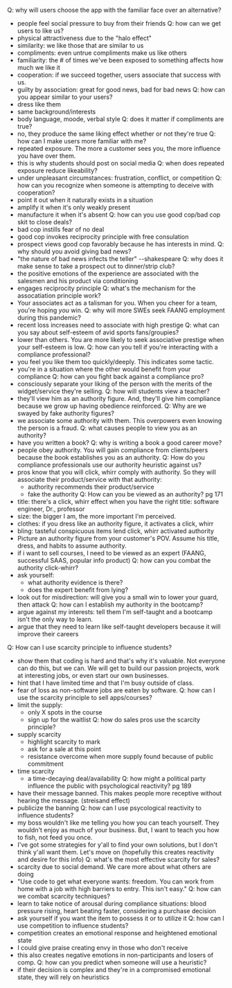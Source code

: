 Q: why will users choose the app with the familiar face over an alternative?
- people feel social pressure to buy from their friends
Q: how can we get users to like us?
- physical attractiveness due to the "halo effect"
- similarity: we like those that are similar to us
- compliments: even untrue compliments make us like others
- familiarity: the # of times we've been exposed to something affects how much we like it
- cooperation: if we succeed together, users associate that success with us.
- guilty by association: great for good news, bad for bad news
Q: how can you appear similar to your users?
- dress like them
- same background/interests
- body language, moode, verbal style
Q: does it matter if compliments are true?
- no, they produce the same liking effect whether or not they're true
Q: how can I make users more familiar with me?
- repeated exposure. The more a customer sees you, the more influence you have over them.
- this is why students should post on social media
Q: when does repeated exposure reduce likeability?
- under unpleasant circumstances: frustration, conflict, or competition
Q: how can you recognize when someone is attempting to deceive with cooperation?
- point it out when it naturally exists in a situation
- amplify it when it's only weakly present
- manufacture it when it's absent
Q: how can you use good cop/bad cop skit to close deals?
- bad cop instills fear of no deal
- good cop invokes reciprocity principle with free consulation
- prospect views good cop favorably because he has interests in mind. 
Q: why should you avoid giving bad news?
- "the nature of bad news infects the teller" --shakespeare
Q: why does it make sense to take a prospect out to dinner/strip club?
- the positive emotions of the experience are associated with the salesmen and his product via conditioning
- engages reciprocity principle
Q: what's the mechanism for the assocatiation principle work?
- Your associates act as a talisman for you. When you cheer for a team, you're hoping _you_ win.
Q: why will more SWEs seek FAANG employment during this pandemic?
- recent loss increases need to associate with high prestige
Q: what can you say about self-esteem of avid sports fans/groupies?
- lower than others. You are more likely to seek associative prestige when your self-esteem is low.
Q: how can you tell if you're interacting with a compliance professional?
- you feel you like them too quickly/deeply. This indicates some tactic.
- you're in a situation where the other would benefit from your compliance
Q: how can you fight back against a compliance pro?
- consciously separate your liking of the person with the merits of the widget/service they're selling. 
Q: how will students view a teacher?
- they'll view him as an authority figure. And, they'll give him compliance because we grow up having obedience reinforced. 
Q: Why are we swayed by fake authority figures?
- we associate some authority with them. This overpowers even knowing the person is a fraud.
Q: what causes people to view you as an authority?
- have you written a book?
Q: why is writing a book a good career move?
- people obey authority. You will gain compliance from clients/peers because the book establishes you as an authority.
Q: How do you compliance professionals use our authority heuristic against us?
- pros know that you will click, whirr comply with authority. So they will associate their product/service with that authority:
  - authority recommends their product/service
  - fake the authority 
Q: How can you be viewed as an authority? pg 171
- title: there's a click, whirr effect when you have the right title: software engineer, Dr., professor
- size: the bigger I am, the more important I'm perceived.
- clothes: if you dress like an authority figure, it activates a click, whirr
- bling: tasteful conspicuous items lend click, whirr activated authority
- Picture an authority figure from your customer's POV. Assume his title, dress, and habits to assume authority.
- if i want to sell courses, I need to be viewed as an expert (FAANG, successful SAAS, popular info product)
Q: how can you combat the authority click-whirr?
- ask yourself:
  - what authority evidence is there?
  - does the expert benefit from lying?
- look out for misdirection: will give you a small win to lower your guard, then attack
Q: how can I establish my authority in the bootcamp?
- argue against my interests: tell them I'm self-taught and a bootcamp isn't the only way to learn.
- argue that they need to learn like self-taught developers because it will improve their careers

Q: How can I use scarcity principle to influence students?
- show them that coding is hard and that's why it's valuable. Not everyone can do this, but we can. We will get to build our passion projects, work at interesting jobs, or even start our own businesses. 
- hint that I have limited time and that I'm busy outside of class. 
- fear of loss as non-software jobs are eaten by software. 
Q: how can I use the scarcity principle to sell apps/courses?
- limit the supply:
  - only X spots in the course
  - sign up for the waitlist
Q: how do sales pros use the scarcity principle?
- supply scarcity
  - highlight scarcity to mark
  - ask for a sale at this point
  - resistance overcome when more supply found because of public commitment
- time scarcity
  - a time-decaying deal/availability 
Q: how might a political party influence the public with psychological reactivity? pg 189
- have their message banned. This makes people more receptive without hearing the message. (streisand effect)
- publicize the banning
Q: how can I use psycological reactivity to influence students?
- my boss wouldn't like me telling you how you can teach yourself. They wouldn't enjoy as much of your business. But, I want to teach you how to fish, not feed you once.
- I've got some strategies for y'all to find your own solutions, but I don't think y'all want them. Let's move on (hopefully this creates reactivity and desire for this info)
Q: what's the most effective scarcity for sales?
- scarcity due to social demand. We care more about what others are doing
- "Use code to get what everyone wants: freedom. You can work from home with a job with high barriers to entry. This isn't easy."
Q: how can we combat scarcity techniques?
- learn to take notice of arousal during compliance situations: blood pressure rising, heart beating faster, considering a purchase decision
- ask yourself if you want the item to possess it or to utilize it
Q: how can I use competition to influence students?
- competition creates an emotional response and heightened emotional state
- I could give praise creating envy in those who don't receive
- this also creates negative emotions in non-participants and losers of comp.
Q: how can you predict when someone will use a heuristic?
- if their decision is complex and they're in a compromised emotional state, they will rely on heuristics
